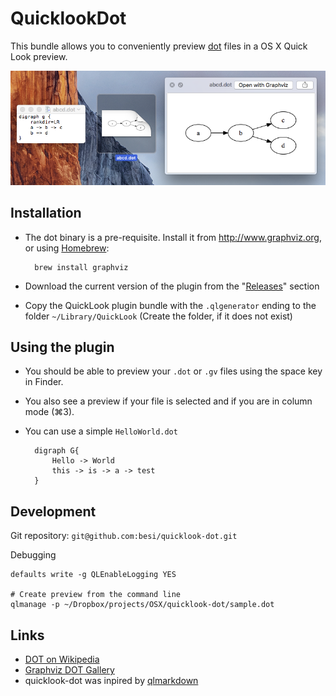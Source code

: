 QuicklookDot
============

This bundle allows you to conveniently preview [dot] files in a OS X Quick Look preview.

![screenshot]

Installation
------------

- The dot binary is a pre-requisite. Install it from <http://www.graphviz.org>, or using [Homebrew][homebrew]:
        
        brew install graphviz

- Download the current version of the plugin from the "[Releases]" section
- Copy the QuickLook plugin bundle with the `.qlgenerator` ending to the folder `~/Library/QuickLook` (Create the folder, if it does not exist)


Using the plugin
----------------

- You should be able to preview your `.dot` or `.gv` files using the space key in Finder.
- You also see a preview if your file is selected and if you are in column mode (⌘3).
- You can use a simple `HelloWorld.dot`

        digraph G{
        	Hello -> World
        	this -> is -> a -> test
        }


Development
-----------

Git repository: `git@github.com:besi/quicklook-dot.git`
         
Debugging

	defaults write -g QLEnableLogging YES
	
	# Create preview from the command line
	qlmanage -p ~/Dropbox/projects/OSX/quicklook-dot/sample.dot


Links
-----

- [DOT on Wikipedia][dot]
- [Graphviz DOT Gallery][graphvizgallery]
- quicklook-dot was inpired by [qlmarkdown]

[dot]: http://en.wikipedia.org/wiki/DOT_language     
[releases]: https://github.com/ytsutano/quicklook-dot/releases/
[screenshot]: screenshot.png
[qlmarkdown]: https://github.com/toland/qlmarkdown
[graphvizgallery]: http://graphviz.org/Gallery.php
[homebrew]: http://brew.sh
